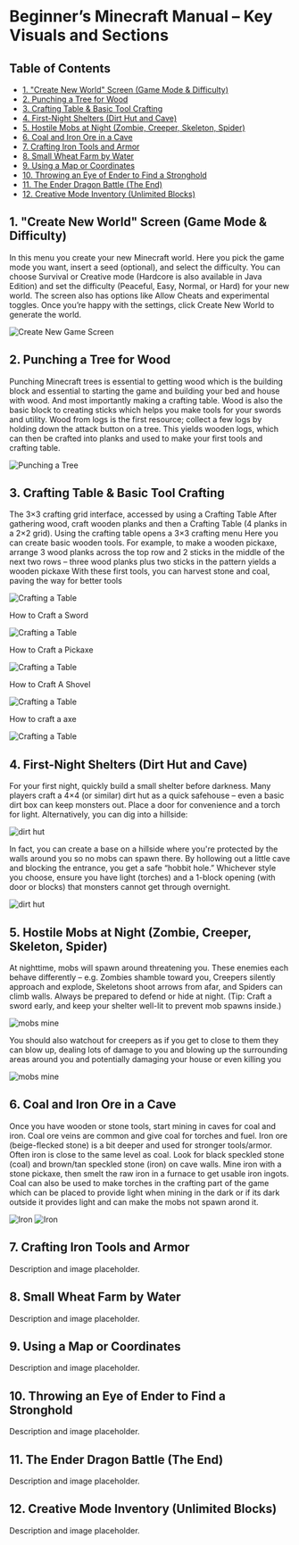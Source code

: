 
# Beginner’s Minecraft Manual – Key Visuals and Sections

## Table of Contents

- [1. "Create New World" Screen (Game Mode & Difficulty)](#1-create-new-world-screen-game-mode-difficulty)
- [2. Punching a Tree for Wood](#2-punching-a-tree-for-wood)
- [3. Crafting Table & Basic Tool Crafting](#3-crafting-table-basic-tool-crafting)
- [4. First-Night Shelters (Dirt Hut and Cave)](#4-first-night-shelters-dirt-hut-and-cave)
- [5. Hostile Mobs at Night (Zombie, Creeper, Skeleton, Spider)](#5-hostile-mobs-at-night-zombie-creeper-skeleton-spider)
- [6. Coal and Iron Ore in a Cave](#6-coal-and-iron-ore-in-a-cave)
- [7. Crafting Iron Tools and Armor](#7-crafting-iron-tools-and-armor)
- [8. Small Wheat Farm by Water](#8-small-wheat-farm-by-water)
- [9. Using a Map or Coordinates](#9-using-a-map-or-coordinates)
- [10. Throwing an Eye of Ender to Find a Stronghold](#10-throwing-an-eye-of-ender-to-find-a-stronghold)
- [11. The Ender Dragon Battle (The End)](#11-the-ender-dragon-battle-the-end)
- [12. Creative Mode Inventory (Unlimited Blocks)](#12-creative-mode-inventory-unlimited-blocks)

## 1. "Create New World" Screen (Game Mode & Difficulty)
In this menu you create your new Minecraft world. Here you pick the game mode you want, insert a seed (optional), and select the difficulty. You can choose Survival or Creative mode (Hardcore is also available in Java Edition) and set the difficulty (Peaceful, Easy, Normal, or Hard) for your new world. The screen also has options like Allow Cheats and experimental toggles. Once you’re happy with the settings, click Create New World to generate the world. 

![Create New Game Screen](create_new_game_png_MAIN.png)


## 2. Punching a Tree for Wood
Punching Minecraft trees is essential to getting wood which is the building block and essential
to starting the game and building your bed and house with wood. And most importantly making
a crafting table. Wood is also the basic block to creating sticks which helps you make tools for
your swords and utility. Wood from logs is the first resource; collect a few logs by holding down
the attack button on a tree. This yields wooden logs, which can then be crafted into planks and
used to make your first tools and crafting table.

![Punching a Tree](Punching_wood_main.png)


## 3. Crafting Table & Basic Tool Crafting
The 3×3 crafting grid interface, accessed by using a Crafting Table
After gathering wood, craft wooden planks and then a Crafting Table (4 planks in a 2×2 grid).
Using the crafting table opens a 3×3 crafting menu
Here you can create basic wooden tools. For example, to make a wooden pickaxe, arrange 3
wood planks across the top row and 2 sticks in the middle of the next two rows – three wood
planks plus two sticks in the pattern yields a wooden pickaxe
With these first tools, you can harvest stone and coal, paving the way for better tools

![Crafting a Table](crafting_table_main.png)

How to Craft a Sword                                                   

![Crafting a Table](wood_sword.png)                                 

How to Craft a Pickaxe

![Crafting a Table](picakxe_minecraft.png)

How to Craft A Shovel

![Crafting a Table](shovel_minecraft.png)

How to craft a axe

![Crafting a Table](axe_minecraft.png)

## 4. First-Night Shelters (Dirt Hut and Cave)
For your first night, quickly build a small shelter before darkness. Many players craft a 4×4 (or
similar) dirt hut as a quick safehouse – even a basic dirt box can keep monsters out. Place a
door for convenience and a torch for light. Alternatively, you can dig into a hillside: 

![dirt hut](dirt_hut_1.png)

In fact, you can create a base on a hillside where you're protected by the walls around you so no mobs can spawn there.
By hollowing out a little cave and blocking the entrance, you get a safe “hobbit hole.” Whichever style you choose, ensure you have light (torches) and a 1-block opening (with door or blocks) that monsters cannot get through overnight.

![dirt hut](stone_hut_1.png)


## 5. Hostile Mobs at Night (Zombie, Creeper, Skeleton, Spider)
At nighttime, mobs will spawn around threatening you. These enemies each behave differently – e.g. Zombies shamble toward you, Creepers silently approach and explode, Skeletons shoot arrows from afar, and Spiders can climb walls. Always be prepared to defend or hide at night. (Tip: Craft a sword early, and keep your shelter well-lit to prevent mob spawns inside.)

![mobs mine](mob_mine1.png)

You should also watchout for creepers as if you get to close to them they can blow up, dealing lots of damage to you and blowing up the surrounding areas around you and potentially damaging your house or even killing you


![mobs mine](Creeper_mine.jpg)


## 6. Coal and Iron Ore in a Cave
 Once you have wooden or stone tools, start mining in caves for coal and iron. Coal ore veins are common and give coal for torches and fuel. Iron ore (beige-flecked stone) is a bit deeper and used for stronger tools/armor. Often iron is close to the same level as coal. Look for black speckled stone (coal) and brown/tan speckled stone (iron) on cave walls. Mine iron with a stone pickaxe, then smelt the raw iron in a furnace to get usable iron ingots. Coal can also be used to make torches in the crafting part of the game which can be placed to provide light when mining in the dark or if its dark outside it provides light and can make the mobs not spawn arond it.

 ![Iron](Iron_minecraft.png) ![Iron](Coal_minecraft.png)

## 7. Crafting Iron Tools and Armor
Description and image placeholder.

## 8. Small Wheat Farm by Water
Description and image placeholder.

## 9. Using a Map or Coordinates
Description and image placeholder.

## 10. Throwing an Eye of Ender to Find a Stronghold
Description and image placeholder.

## 11. The Ender Dragon Battle (The End)
Description and image placeholder.

## 12. Creative Mode Inventory (Unlimited Blocks)
Description and image placeholder.
